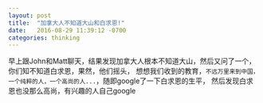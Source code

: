 ```yaml
---
layout: post
title:  "加拿大人不知道大山和白求恩!"
date:   2016-08-29 11:39:12 -0700
categories: thinking
---
```

早上跟John和Matt聊天，结果发现加拿大人根本不知道大山，然后又问了一个，你们知不知道白求恩，果然，他们摇头，
想想我们收到的教育，`不远万里来到中国，一个纯粹的人，一个高尚的人...`，随即google了一下白求恩的生平，
然后发现白求恩也没那么高尚，有兴趣的人自己google 

[jekyll-docs]: http://jekyllrb.com/docs/home
[jekyll-gh]:   https://github.com/jekyll/jekyll
[jekyll-talk]: https://talk.jekyllrb.com/
